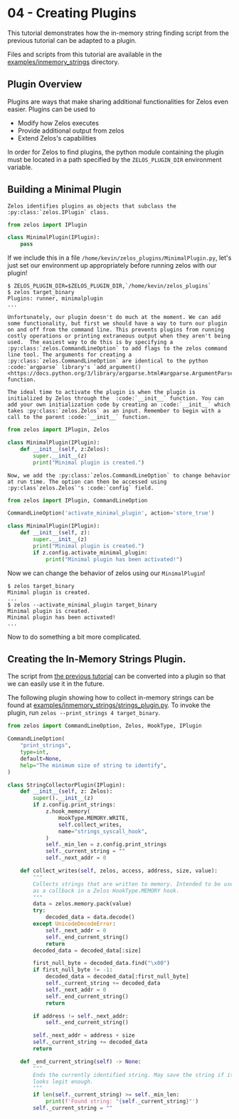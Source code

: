 # 04 - Creating Plugins

This tutorial demonstrates how the in-memory string finding script from the previous tutorial can be adapted to a plugin.

Files and scripts from this tutorial are available in the [examples/inmemory_strings](https://github.com/zeropointdynamics/zelos/blob/master/examples/inmemory_strings) directory.

## Plugin Overview

Plugins are ways that make sharing additional functionalities for Zelos even easier. Plugins can be used to
  * Modify how Zelos executes
  * Provide additional output from zelos
  * Extend Zelos's capabilities

In order for Zelos to find plugins, the python module containing the plugin must be located in a path specified by the `ZELOS_PLUGIN_DIR` environment variable.

## Building a Minimal Plugin
```eval_rst
Zelos identifies plugins as objects that subclass the :py:class:`zelos.IPlugin` class.
```
```python
from zelos import IPlugin

class MinimalPlugin(IPlugin):
    pass
```

If we include this in a file `/home/kevin/zelos_plugins/MinimalPlugin.py`, let's just set our environment up appropriately before running zelos with our plugin!

```
$ ZELOS_PLUGIN_DIR=$ZELOS_PLUGIN_DIR,`/home/kevin/zelos_plugins`
$ zelos target_binary
Plugins: runner, minimalplugin
...
```
```eval_rst
Unfortunately, our plugin doesn't do much at the moment. We can add some functionality, but first we should have a way to turn our plugin on and off from the command line. This prevents plugins from running costly operations or printing extraneous output when they aren't being used.  The easiest way to do this is by specifying a :py:class:`zelos.CommandLineOption` to add flags to the zelos command line tool. The arguments for creating a :py:class:`zelos.CommandLineOption` are identical to the python :code:`argparse` library's `add_argument() <https://docs.python.org/3/library/argparse.html#argparse.ArgumentParser.add_argument>`_ function.

The ideal time to activate the plugin is when the plugin is initialized by Zelos through the  :code:`__init__` function. You can add your own initialization code by creating an :code:`__init__` which takes :py:class:`zelos.Zelos` as an input. Remember to begin with a call to the parent :code:`__init__` function.
```

```python
from zelos import IPlugin, Zelos

class MinimalPlugin(IPlugin):
    def __init__(self, z:Zelos):
        super.__init__(z)
        print("Minimal plugin is created.")
```
```eval_rst
Now, we add the :py:class:`zelos.CommandLineOption` to change behavior at run time. The option can then be accessed using :py:class`zelos.Zelos`'s :code:`config` field.
```

```python
from zelos import IPlugin, CommandLineOption

CommandLineOption('activate_minimal_plugin', action='store_true')

class MinimalPlugin(IPlugin):
    def __init__(self, z):
        super.__init__(z)
        print("Minimal plugin is created.")
        if z.config.activate_minimal_plugin:
            print("Minimal plugin has been activated!")
```

Now we can change the behavior of zelos using our `MinimalPlugin`!

```
$ zelos target_binary
Minimal plugin is created.
...
$ zelos --activate_minimal_plugin target_binary
Minimal plugin is created.
Minimal plugin has been activated!
...
```
Now to do something a bit more complicated.

## Creating the In-Memory Strings Plugin.
The script from [the previous tutorial](03_using_hooks.md) can be converted into a plugin so that we can easily use it in the future.

The following plugin showing how to collect in-memory strings can be found at [examples/inmemory_strings/strings_plugin.py](https://github.com/zeropointdynamics/zelos/blob/master/examples/inmemory_strings/strings_plugin.py). To invoke the plugin, run `zelos --print_strings 4 target_binary`.

```python
from zelos import CommandLineOption, Zelos, HookType, IPlugin

CommandLineOption(
    "print_strings",
    type=int,
    default=None,
    help="The minimum size of string to identify",
)

class StringCollectorPlugin(IPlugin):
    def __init__(self, z: Zelos):
        super().__init__(z)
        if z.config.print_strings:
            z.hook_memory(
                HookType.MEMORY.WRITE,
                self.collect_writes,
                name="strings_syscall_hook",
            )
            self._min_len = z.config.print_strings
            self._current_string = ""
            self._next_addr = 0

    def collect_writes(self, zelos, access, address, size, value):
        """
        Collects strings that are written to memory. Intended to be used
        as a callback in a Zelos HookType.MEMORY hook.
        """
        data = zelos.memory.pack(value)
        try:
            decoded_data = data.decode()
        except UnicodeDecodeError:
            self._next_addr = 0
            self._end_current_string()
            return
        decoded_data = decoded_data[:size]

        first_null_byte = decoded_data.find("\x00")
        if first_null_byte != -1:
            decoded_data = decoded_data[:first_null_byte]
            self._current_string += decoded_data
            self._next_addr = 0
            self._end_current_string()
            return

        if address != self._next_addr:
            self._end_current_string()

        self._next_addr = address + size
        self._current_string += decoded_data
        return

    def _end_current_string(self) -> None:
        """
        Ends the currently identified string. May save the string if it
        looks legit enough.
        """
        if len(self._current_string) >= self._min_len:
            print(f'Found string: "{self._current_string}"')
        self._current_string = ""

```
